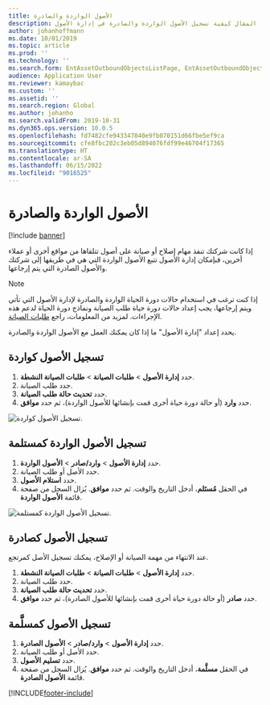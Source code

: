 ```yaml
---
title: الأصول الواردة والصادرة
description: يشرح هذا المقال كيفية تسجيل الأصول الواردة والصادرة في إدارة الأصول.
author: johanhoffmann
ms.date: 10/01/2019
ms.topic: article
ms.prod: ''
ms.technology: ''
ms.search.form: EntAssetOutboundObjectsListPage, EntAssetOutboundObjectsDeliver, EntAssetInboundObjectsListPage, EntAssetInboundObjectsRecieve
audience: Application User
ms.reviewer: kamaybac
ms.custom: ''
ms.assetid: ''
ms.search.region: Global
ms.author: johanho
ms.search.validFrom: 2019-10-31
ms.dyn365.ops.version: 10.0.5
ms.openlocfilehash: fd7482cfe943347840e9fb070151d66fbe5ef9ca
ms.sourcegitcommit: cfe8fbc202c3eb05d894076fdf99e46704f17365
ms.translationtype: HT
ms.contentlocale: ar-SA
ms.lasthandoff: 06/15/2022
ms.locfileid: "9016525"
---
```

# <a name="inbound-and-outbound-assets"></a>الأصول الواردة والصادرة

[!include [banner](../../includes/banner.md)]

 

إذا كانت شركتك تنفذ مهام إصلاح أو صيانة على أصول تتلقاها من مواقع أخرى أو عملاء أخرين، فبإمكان إدارة الأصول تتبع الأصول الواردة التي هي في طريقها إلى شركتك والأصول الصادرة التي يتم إرجاعها.

> [!NOTE]
> إذا كنت ترغب في استخدام حالات دورة الحياة الواردة والصادرة لإدارة الأصول التي تأتي ويتم إرجاعها، يجب إعداد حالات دورة حياة طلب الصيانة ونماذج دورة الحياة لدعم هذه الإجراءات. لمزيد من المعلومات، راجع [طلبات الصيانة](/d365F-O/supply-chain/asset-management/manage-maintenance-requests/../manage-maintenance-requests/maintenance-request-overview).

يحدد إعداد "إدارة الأصول" ما إذا كان يمكنك العمل مع الأصول الواردة والصادرة.

## <a name="register-assets-as-inbound"></a>تسجيل الأصول كواردة

1. حدد **إدارة الأصول** \> **طلبات الصيانة** \> **طلبات الصيانة النشطة**.
2. حدد طلب الصيانة.
3. حدد **تحديث حالة طلب الصيانة**.
4. حدد **وارد** (أو حالة دورة حياة أخرى قمت بإنشائها للأصول الواردة)، ثم حدد **موافق**.

![تسجيل الأصول كواردة.](media/07-manage-maintenance-requests.png)

## <a name="register-inbound-assets-as-received"></a>تسجيل الأصول الواردة كمستلمة

1. حدد **إدارة الأصول** \> **وارد/صادر** \> **الأصول الواردة**.
2. حدد الأصل أو طلب الصيانة.
3. حدد **استلام الأصول**.
4. في الحقل **مُستَلم‬**، أدخل التاريخ والوقت. ثم حدد **موافق**. يُزال السجل من صفحة‏‎ قائمة **الأصول الواردة**.

![تسجيل الأصول الواردة كمستلمة.](media/08-manage-maintenance-requests.png)

## <a name="register-assets-as-outbound"></a>تسجيل الأصول كصادرة

عند الانتهاء من مهمة الصيانة أو الإصلاح، يمكنك تسجيل الأصل كمرتجع.

1. حدد **إدارة الأصول** \> **طلبات الصيانة** \> **طلبات الصيانة النشطة**.
2. حدد طلب الصيانة.
3. حدد **تحديث حالة طلب الصيانة**.
4. حدد **صادر** (أو حالة دورة حياة أخرى قمت بإنشائها للأصول الصادرة)، ثم حدد **موافق**.

## <a name="register-outbound-assets-as-delivered"></a>تسجيل الأصول كمسلَّمة‬

1. حدد **إدارة الأصول** \> **وارد/صادر** \> **الأصول الصادرة**.
2. حدد الأصل أو طلب الصيانة.
3. حدد **تسليم الأصول**.
4. في الحقل **مسلَّمة‬**، أدخل التاريخ والوقت. ثم حدد **موافق**. يُزال السجل من صفحة‏‎ قائمة **الأصول الصادرة**.


[!INCLUDE[footer-include](../../../includes/footer-banner.md)]